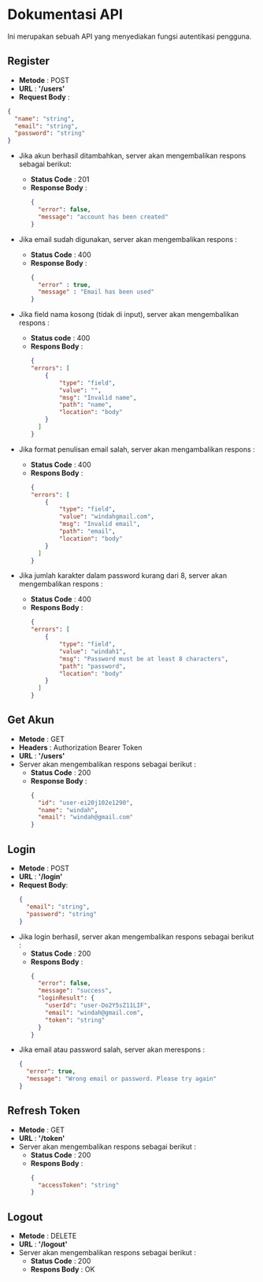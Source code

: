 # Dokumentasi API

Ini merupakan sebuah API yang menyediakan fungsi autentikasi pengguna.

## Register
- **Metode** : POST
- **URL**    : **'/users'**
- **Request Body** :
```json
{
  "name": "string",
  "email": "string",
  "password": "string"
}
```
- Jika akun berhasil ditambahkan, server akan mengembalikan respons sebagai berikut:
  - **Status Code** : 201
  - **Response Body** :
    ```json
    {
      "error": false,
      "message": "account has been created"
    }
    ```
- Jika email sudah digunakan, server akan mengembalikan respons :
  - **Status Code** : 400
  - **Response Body** : 
    ```json
    {
      "error" : true,
      "message" : "Email has been used"
    }
    ```
- Jika field nama kosong (tidak di input), server akan mengembalikan respons :
  - **Status code** : 400
  - **Respons Body** :
    ```json
    {
    "errors": [
        {
            "type": "field",
            "value": "",
            "msg": "Invalid name",
            "path": "name",
            "location": "body"
        }
      ]
    }
    ```
- Jika format penulisan email salah, server akan mengambalikan respons :
  - **Status Code** : 400
  - **Respons Body** :
    ```json
    {
    "errors": [
        {
            "type": "field",
            "value": "windahgmail.com",
            "msg": "Invalid email",
            "path": "email",
            "location": "body"
        }
      ]
    }
    ```

- Jika jumlah karakter dalam password kurang dari 8, server akan mengembalikan respons :
  - **Status Code** : 400
  - **Respons Body** :
    ```json
    {
    "errors": [
        {
            "type": "field",
            "value": "windah1",
            "msg": "Password must be at least 8 characters",
            "path": "password",
            "location": "body"
        }
      ]
    }
    ```
    
## Get Akun
- **Metode** : GET
- **Headers** : Authorization Bearer Token
- **URL** : **'/users'**
- Server akan mengembalikan respons sebagai berikut :
  - **Status Code** : 200
  - **Response Body** :
    ```json
    {
      "id": "user-ei20j102e1290",
      "name": "windah",
      "email": "windah@gmail.com"
    }
    ```

## Login
- **Metode** : POST
- **URL** : **'/login'**
- **Request Body**:
  ```json
  {
    "email": "string",
    "password": "string"
  }
  ```
- Jika login berhasil, server akan mengembalikan respons sebagai berikut :
  - **Status Code** : 200
  - **Respons Body** :
    ```json
    {
      "error": false,
      "message": "success",
      "loginResult": {
        "userId": "user-Do2Y5sZ11LIF",
        "email": "windah@gmail.com",
        "token": "string"
      }
    }
    ```
- Jika email atau password salah, server akan merespons :
  ```json
  {
    "error": true,
    "message": "Wrong email or password. Please try again"
  }

## Refresh Token
- **Metode** : GET
- **URL** : **'/token'**
- Server akan mengembalikan respons sebagai berikut :
  - **Status Code** : 200
  - **Respons Body** :
    ```json
    {
      "accessToken": "string"
    }
    ```

## Logout
- **Metode** : DELETE
- **URL** : **'/logout'**
- Server akan mengembalikan respons sebagai berikut :
  - **Status Code** : 200
  - **Respons Body** : OK

